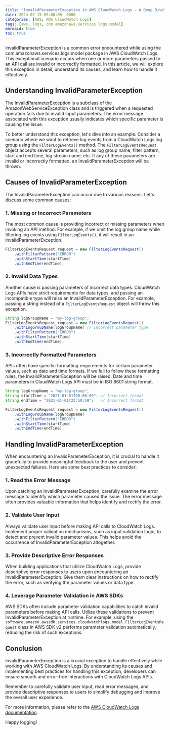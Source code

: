 ```yaml
---
title: "InvalidParameterException in AWS CloudWatch Logs - A Deep Dive"
date: 2024-07-15 09:00:00 -0000
categories: [AWS, AWS CloudWatch Logs]
tags: [aws, logs, com.amazonaws.services.logs.model]
mermaid: true
toc: true
---
```



InvalidParameterException is a common error encountered while using the com.amazonaws.services.logs.model package in AWS CloudWatch Logs. This exceptional scenario occurs when one or more parameters passed to an API call are invalid or incorrectly formatted. In this article, we will explore this exception in detail, understand its causes, and learn how to handle it effectively.

## Understanding InvalidParameterException

The InvalidParameterException is a subclass of the AmazonWebServiceException class and is triggered when a requested operation fails due to invalid input parameters. The error message associated with this exception usually indicates which specific parameter is causing the issue.

To better understand this exception, let's dive into an example. Consider a scenario where we want to retrieve log events from a CloudWatch Logs log group using the `FilterLogEvents()` method. The `FilterLogEventsRequest` object accepts several parameters, such as log group name, filter pattern, start and end time, log stream name, etc. If any of these parameters are invalid or incorrectly formatted, an InvalidParameterException will be thrown.

## Causes of InvalidParameterException

The InvalidParameterException can occur due to various reasons. Let's discuss some common causes:

### 1. Missing or Incorrect Parameters
The most common cause is providing incorrect or missing parameters when invoking an API method. For example, if we omit the log group name while filtering log events using `FilterLogEvents()`, it will result in an InvalidParameterException.

```java
FilterLogEventsRequest request = new FilterLogEventsRequest()
    .withFilterPattern("ERROR")
    .withStartTime(startTime)
    .withEndTime(endTime);
```

### 2. Invalid Data Types
Another cause is passing parameters of incorrect data types. CloudWatch Logs APIs have strict requirements for data types, and passing an incompatible type will raise an InvalidParameterException. For example, passing a string instead of a `FilterLogEventsRequest` object will throw this exception.

```java
String logGroupName = "my-log-group";
FilterLogEventsRequest request = new FilterLogEventsRequest()
    .withLogGroupName(logGroupName) // Incorrect parameter type
    .withFilterPattern("ERROR")
    .withStartTime(startTime)
    .withEndTime(endTime);
```

### 3. Incorrectly Formatted Parameters
APIs often have specific formatting requirements for certain parameter values, such as date and time formats. If we fail to follow these formatting rules, the InvalidParameterException will be raised. Date and time parameters in CloudWatch Logs API must be in ISO 8601 string format.

```java
String logGroupName = "my-log-group";
String startTime = "2021-01-01T00:00:00"; // Incorrect format
String endTime = "2021-01-01T23:59:59";   // Incorrect format

FilterLogEventsRequest request = new FilterLogEventsRequest()
    .withLogGroupName(logGroupName)
    .withFilterPattern("ERROR")
    .withStartTime(startTime)
    .withEndTime(endTime);
```

## Handling InvalidParameterException

When encountering an InvalidParameterException, it is crucial to handle it gracefully to provide meaningful feedback to the user and prevent unexpected failures. Here are some best practices to consider:

### 1. Read the Error Message
Upon catching an InvalidParameterException, carefully examine the error message to identify which parameter caused the issue. The error message often provides valuable information that helps identify and rectify the error.

### 2. Validate User Input
Always validate user input before making API calls to CloudWatch Logs. Implement proper validation mechanisms, such as input validation logic, to detect and prevent invalid parameter values. This helps avoid the occurrence of InvalidParameterException altogether.

### 3. Provide Descriptive Error Responses
When building applications that utilize CloudWatch Logs, provide descriptive error responses to users upon encountering an InvalidParameterException. Give them clear instructions on how to rectify the error, such as verifying the parameter values or data type.

### 4. Leverage Parameter Validation in AWS SDKs
AWS SDKs often include parameter validation capabilities to catch invalid parameters before making API calls. Utilize these validations to prevent InvalidParameterException at runtime. For example, using the `software.amazon.awssdk.services.cloudwatchlogs.model.FilterLogEventsRequest` class in AWS SDK v2 performs parameter validation automatically, reducing the risk of such exceptions.

## Conclusion

InvalidParameterException is a crucial exception to handle effectively while working with AWS CloudWatch Logs. By understanding its causes and implementing best practices for handling this exception, developers can ensure smooth and error-free interactions with CloudWatch Logs APIs.

Remember to carefully validate user input, read error messages, and provide descriptive responses to users to simplify debugging and improve the overall user experience.

For more information, please refer to the [AWS CloudWatch Logs documentation](https://docs.aws.amazon.com/AmazonCloudWatch/latest/logs/).

Happy logging!